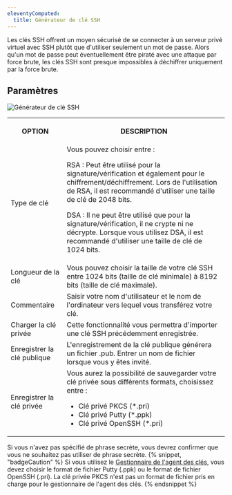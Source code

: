 ```yaml
---
eleventyComputed:
  title: Générateur de clé SSH
---
```

Les clés SSH offrent un moyen sécurisé de se connecter à un serveur privé virtuel avec SSH plutôt que d'utiliser seulement un mot de passe. Alors qu'un mot de passe peut éventuellement être piraté avec une attaque par force brute, les clés SSH sont presque impossibles à déchiffrer uniquement par la force brute.

## Paramètres

![Générateur de clé SSH](https://cdnweb.devolutions.net/docs/fr/rdm/windows/clip10864.png)

<table>
	<tr>
		<th>

OPTION
		</th>
		<th>
DESCRIPTION
		</th>
	</tr>
		<td>
Type de clé
		</td>
		<td>
Vous pouvez choisir entre :

RSA : Peut être utilisé pour la signature/vérification et également pour le chiffrement/déchiffrement. Lors de l'utilisation de RSA, il est recommandé d'utiliser une taille de clé de 2048 bits.

DSA : Il ne peut être utilisé que pour la signature/vérification, il ne crypte ni ne décrypte. Lorsque vous utilisez DSA, il est recommandé d'utiliser une taille de clé de 1024 bits.
		</td>
	</tr>
		<td>
Longueur de la clé
		</td>
		<td>
Vous pouvez choisir la taille de votre clé SSH entre 1024 bits (taille de clé minimale) à 8192 bits (taille de clé maximale).
		</td>
	</tr>
		<td>
Commentaire
		</td>
		<td>
Saisir votre nom d'utilisateur et le nom de l'ordinateur vers lequel vous transférez votre clé.
		</td>
	</tr>
		<td>
Charger la clé privée
		</td>
		<td>
Cette fonctionnalité vous permettra d'importer une clé SSH précédemment enregistrée.
		</td>
	</tr>
		<td>
Enregistrer la clé publique
		</td>
		<td>
L'enregistrement de la clé publique générera un fichier .pub. Entrer un nom de fichier lorsque vous y êtes invité.
		</td>
	</tr>
		<td>
Enregistrer la clé privée
		</td>
		<td>
Vous aurez la possibilité de sauvegarder votre clé privée sous différents formats, choisissez entre :

* Clé privé PKCS (*.pri)
* Clé privé Putty (*.ppk)
* Clé privé OpenSSH (*.pri)
		</td>
	</tr>
</table>

Si vous n'avez pas spécifié de phrase secrète, vous devrez confirmer que vous ne souhaitez pas utiliser de phrase secrète.
{% snippet, "badgeCaution" %}
Si vous utilisez le [Gestionnaire de l'agent des clés](/fr/rdm/windows/commands/tools/tools/key-agent-manager/), vous devez choisir le format de fichier Putty (.ppk) ou le format de fichier OpenSSH (.pri). La clé privée PKCS n'est pas un format de fichier pris en charge pour le gestionnaire de l'agent des clés.
{% endsnippet %}


